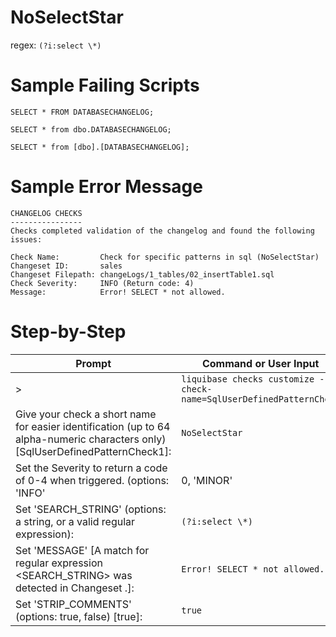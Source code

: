 # NoSelectStar

regex: `(?i:select \*)`

# Sample Failing Scripts
```
SELECT * FROM DATABASECHANGELOG;
```
```
SELECT * from dbo.DATABASECHANGELOG;
```
```
SELECT * from [dbo].[DATABASECHANGELOG];
```

# Sample Error Message
```
CHANGELOG CHECKS
----------------
Checks completed validation of the changelog and found the following issues:

Check Name:         Check for specific patterns in sql (NoSelectStar)
Changeset ID:       sales
Changeset Filepath: changeLogs/1_tables/02_insertTable1.sql
Check Severity:     INFO (Return code: 4)
Message:            Error! SELECT * not allowed.
```
# Step-by-Step

| Prompt | Command or User Input |
| ------ | ----------------------|
| > | `liquibase checks customize --check-name=SqlUserDefinedPatternCheck` |
| Give your check a short name for easier identification (up to 64 alpha-numeric characters only) [SqlUserDefinedPatternCheck1]: | `NoSelectStar` |
| Set the Severity to return a code of 0-4 when triggered. (options: 'INFO'|0, 'MINOR'|1, 'MAJOR'|2, 'CRITICAL'|3, 'BLOCKER'|4)? [INFO]: | `<Choose a value: 0, 1, 2, 3, 4>` |
| Set 'SEARCH_STRING' (options: a string, or a valid regular expression): | `(?i:select \*)` |
| Set 'MESSAGE' [A match for regular expression <SEARCH_STRING> was detected in Changeset <CHANGESET>.]: | `Error! SELECT * not allowed.` |
| Set 'STRIP_COMMENTS' (options: true, false) [true]: | `true` |

